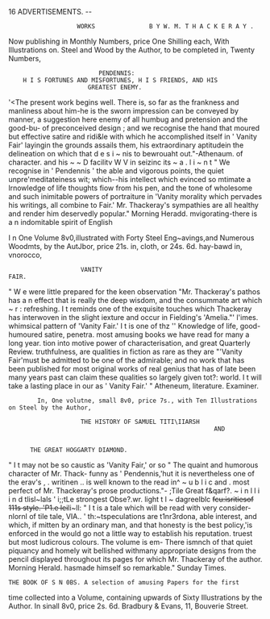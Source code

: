 16                                            ADVERTISEMENTS.
                                                                                                                  --

                       WORKS               B Y W. M. T H A C K E R A Y .

Now publishing in Monthly Numbers, price One Shilling each,
       With Illustrations on. Steel and Wood by the Author, to be completed in, Twenty Numbers,


                             PENDENNIS:
        H I S FORTUNES AND MISFORTUNES, H I S FRIENDS, AND HIS
                          GREATEST ENEMY.
   '&lt;The present work begins well. There is, so far as the     frankness and manliness about him-he is the sworn
impression can be conveyed by manner, a suggestion here        enemy of all humbug and pretension and the good-bu-
of preconceived design ; and we recognise the hand that        moured but effective satire and ridi&le with which he
accomplished itself in ' Vanity Fair' layingin the grounds     assails them, his extraordinary aptitudein the delineation
on which that d e s i ~ nis to bewrouaht out."-Athenaum.       of character. and his ~ ~ D facilitv
                                                                                             W V    in seizinc its ~ a . l i ~ n t
   " We recognise in ' Pendennis ' the able and vigorous
                                                               points, the quiet unpre'meditateiness wit; which--his
intellect which evinced so mtimate a lrnowledge of life        thoughts fiow from his pen, and the tone of wholesome
and such inimitable powers of portraiture in 'Vanity           morality which pervades his writings, all combine to
Fair.' Mr. Thackeray's sympathies are all healthy and          render him deservedly popular."         Morning Heradd.
mvigorating-there is a n indomitable spirit of English




I n One Volume 8v0,illustrated with Forty Steel Eng~avings,and Numerous Woodmts, by the AutJbor,
                       price 21s. in, cloth, or 24s. 6d. hay-bawd in, vnorocco,


                        VANITY                                           FAIR.
   " W e were little prepared for the keen observation     "Mr. Thackeray's pathos has a n effect that is really
the deep wisdom, and the consummate art which ~ r : refreshing. I t reminds one of the exquisite touches which
Thackeray has interwoven in the slight iexture and       occur in Fielding's 'Amelia."'                      l'imes.
whimsical pattern of 'Vanity Fair.' I t is one of thz       '' Knowledge of life, good-humoured satire, penetra.
most amusing books we have read for many a long year.    tion into motive power of characterisation, and great
                                      Quarterly Review.  truthfulness, are qualities in fiction as rare as they are
   "'Vanity Fair'must be admitted to be one of the       admirable; and no work that has been published for
most original works of real genius that has of late been many years past can claim these qualities so largely
given tot?: world. I t will take a lasting place in our  as ' Vanity Fair.' "                           Atheneum,
literature.                                  Examiner.



            In, One volutne, small 8v0, price 7s., with Ten Illustrations on Steel by the Author,

                        THE HISTORY OF SAMUEL TITI\IIARSH
                                                             AND


          THE GREAT HOGGARTY DIAMOND.
  " I t may not be so caustic as 'Vanity Fair,' or so                 " The quaint and humorous character of Mr. Thack-
funny as ' Pendennis,'hut it is nevertheless one of the            erav's
                                                                       , . writinen
                                                                              ..      is well known to the read in^ ~ u b l i c and
                                                                                                                                .
most perfect of Mr. Thackeray's prose productions."-               ;Tile Great f&qarf?. ~ i n l l i i n d tlisl~lals
                                                                                                          '        i;;tLe strongest
                                               Obse?.wr.           light t l ~ dagreelblc ~~fcu:isritiesof 111s style. 'P1.e lei~~li~ll:
  " I t is a tale which will be read with very consider-           nlornl of tile tale, VIA.. ' th:~tspeculations are t1nr3rdona,
able interest, and which, if mitten by an ordinary man,            and that honesty is the best policy,'is enforced in the
would go not a little way to establish his reputation.             truest but most ludicrous colours. The volume is em-
There ismnch of that quiet piquancy and homely wit                 bellished withmany appropriate designs from the pencil
displayed throughout its pages for which Mr. Thackeray             of the author.                                Morning Herald.
hasmade himself so remarkable."          Sunday Times.



    THE BOOK OF S N 0BS. A selection of amusing Papers for the first
 time collected into a Volume, containing upwards of Sixty Illustrations by the
 Author. In sinall 8v0, price 2s. 6d.
                                        Bradbury & Evans, 11, Bouverie Street.

